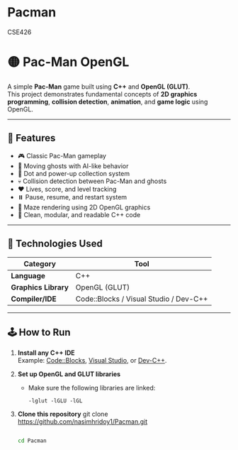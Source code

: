 # Pacman
CSE426
# 🟡 Pac-Man OpenGL

A simple **Pac-Man** game built using **C++** and **OpenGL (GLUT)**.  
This project demonstrates fundamental concepts of **2D graphics programming**, **collision detection**, **animation**, and **game logic** using OpenGL.

---

## 🚀 Features

- 🎮 Classic Pac-Man gameplay  
- 👻 Moving ghosts with AI-like behavior  
- 🍒 Dot and power-up collection system  
- 💀 Collision detection between Pac-Man and ghosts  
- ❤️ Lives, score, and level tracking  
- ⏸️ Pause, resume, and restart system  
- 🧱 Maze rendering using 2D OpenGL graphics  
- 🧠 Clean, modular, and readable C++ code  

---

## 🧩 Technologies Used

| Category | Tool |
|-----------|------|
| **Language** | C++ |
| **Graphics Library** | OpenGL (GLUT) |
| **Compiler/IDE** | Code::Blocks / Visual Studio / Dev-C++ |

---

## 🕹️ How to Run

1. **Install any C++ IDE**  
   Example: [Code::Blocks](https://www.codeblocks.org/), [Visual Studio](https://visualstudio.microsoft.com/), or [Dev-C++](https://bloodshed-dev-c.en.softonic.com/).

2. **Set up OpenGL and GLUT libraries**  
   - Make sure the following libraries are linked:  
     ```
     -lglut -lGLU -lGL
     ```

3. **Clone this repository**
git clone https://github.com/nasimhridoy1/Pacman.git
   ```bash

   cd Pacman
